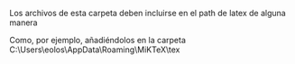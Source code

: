 Los archivos de esta carpeta deben incluirse en el path de latex de alguna manera

Como, por ejemplo, añadiéndolos en la carpeta C:\Users\eolos\AppData\Roaming\MiKTeX\tex